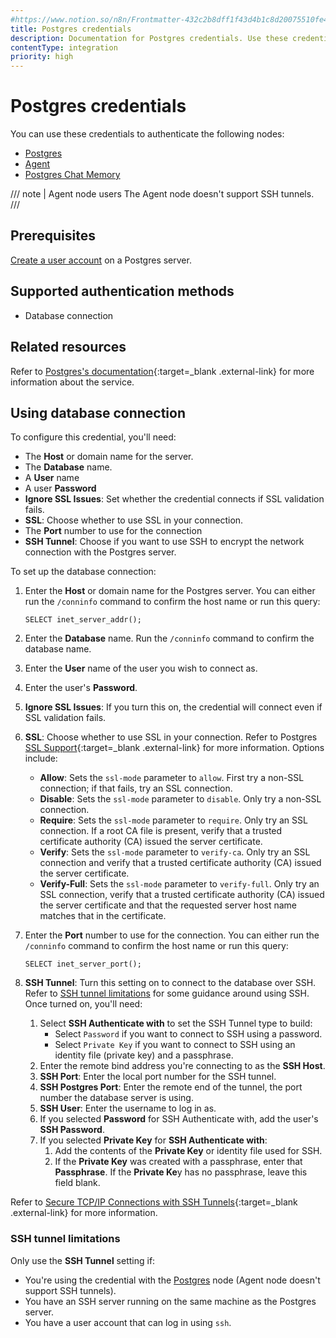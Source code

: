 ```yaml
---
#https://www.notion.so/n8n/Frontmatter-432c2b8dff1f43d4b1c8d20075510fe4
title: Postgres credentials
description: Documentation for Postgres credentials. Use these credentials to authenticate Postgres in n8n, a workflow automation platform.
contentType: integration
priority: high
---
```


# Postgres credentials

You can use these credentials to authenticate the following nodes:

- [Postgres](/integrations/builtin/app-nodes/n8n-nodes-base.postgres/)
- [Agent](/integrations/builtin/cluster-nodes/root-nodes/n8n-nodes-langchain.agent)
- [Postgres Chat Memory](/integrations/builtin/cluster-nodes/sub-nodes/n8n-nodes-langchain.memorypostgreschat/) 

/// note | Agent node users
The Agent node doesn't support SSH tunnels.
///

## Prerequisites

[Create a user account](https://www.postgresql.org/docs/current/sql-createuser.html) on a Postgres server. 

## Supported authentication methods

- Database connection

## Related resources

Refer to [Postgres's documentation](https://www.postgresql.org/docs/16/index.html){:target=_blank .external-link} for more information about the service.

## Using database connection

To configure this credential, you'll need:

- The **Host** or domain name for the server.
- The **Database** name.
- A **User** name
- A user **Password**
- **Ignore SSL Issues**: Set whether the credential connects if SSL validation fails.
- **SSL**: Choose whether to use SSL in your connection.
- The **Port** number to use for the connection
- **SSH Tunnel**: Choose if you want to use SSH to encrypt the network connection with the Postgres server.

To set up the database connection:

1. Enter the **Host** or domain name for the Postgres server. You can either run the `/conninfo` command to confirm the host name or run this query:

    ```
    SELECT inet_server_addr();
    ```

2. Enter the **Database** name. Run the `/conninfo` command to confirm the database name.
3. Enter the **User** name of the user you wish to connect as.
4. Enter the user's **Password**.
5. **Ignore SSL Issues**: If you turn this on, the credential will connect even if SSL validation fails.
6. **SSL**: Choose whether to use SSL in your connection. Refer to Postgres [SSL Support](https://www.postgresql.org/docs/16/libpq-ssl.html){:target=_blank .external-link} for more information. Options include:
    - **Allow**: Sets the `ssl-mode` parameter to `allow`. First try a non-SSL connection; if that fails, try an SSL connection.
    - **Disable**: Sets the `ssl-mode` parameter to `disable`. Only try a non-SSL connection.
    - **Require**: Sets the `ssl-mode` parameter to `require`. Only try an SSL connection. If a root CA file is present, verify that a trusted certificate authority (CA) issued the server certificate.
    - **Verify**: Sets the `ssl-mode` parameter to `verify-ca`. Only try an SSL connection and verify that a trusted certificate authority (CA) issued the server certificate.
    - **Verify-Full**: Sets the `ssl-mode` parameter to `verify-full`. Only try an SSL connection, verify that a trusted certificate authority (CA) issued the server certificate and that the requested server host name matches that in the certificate.
7. Enter the **Port** number to use for the connection. You can either run the `/conninfo` command to confirm the host name or run this query:

    ```
    SELECT inet_server_port();
    ```

8. **SSH Tunnel**: Turn this setting on to connect to the database over SSH. Refer to [SSH tunnel limitations](#ssh-tunnel-limitations) for some guidance around using SSH. Once turned on, you'll need:
    1. Select **SSH Authenticate with** to set the SSH Tunnel type to build:
        - Select `Password` if you want to connect to SSH using a password.
        - Select `Private Key` if you want to connect to SSH using an identity file (private key) and a passphrase.
    2. Enter the remote bind address you're connecting to as the **SSH Host**.
    3. **SSH Port**: Enter the local port number for the SSH tunnel.
    4. **SSH Postgres Port**: Enter the remote end of the tunnel, the port number the database server is using.
    5. **SSH User**: Enter the username to log in as.
    6. If you selected **Password** for SSH Authenticate with, add the user's **SSH Password**.
    7. If you selected **Private Key** for **SSH Authenticate with**:
        1. Add the contents of the **Private Key** or identity file used for SSH.
        2. If the **Private Key** was created with a passphrase, enter that **Passphrase**. If the **Private Ke**y has no passphrase, leave this field blank.

Refer to [Secure TCP/IP Connections with SSH Tunnels](https://www.postgresql.org/docs/16/ssh-tunnels.html){:target=_blank .external-link} for more information.

### SSH tunnel limitations

Only use the **SSH Tunnel** setting if:

- You're using the credential with the [Postgres](/integrations/builtin/app-nodes/n8n-nodes-base.postgres/) node (Agent node doesn't support SSH tunnels).
- You have an SSH server running on the same machine as the Postgres server.
- You have a user account that can log in using `ssh`.
